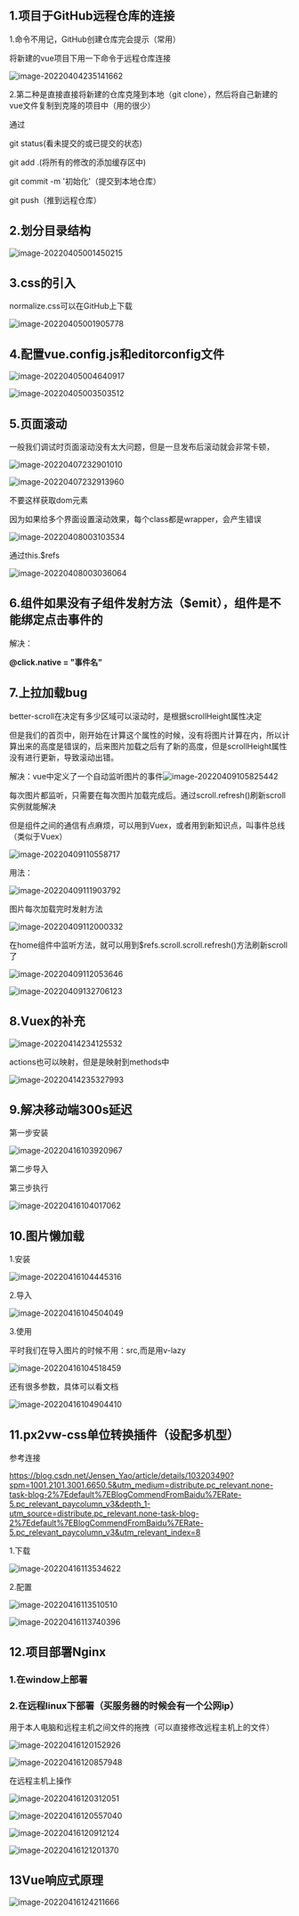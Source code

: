 ## 1.项目于GitHub远程仓库的连接

1.命令不用记，GitHub创建仓库完会提示（常用）

将新建的vue项目下用一下命令于远程仓库连接

![image-20220404235141662](C:\Users\86156\AppData\Roaming\Typora\typora-user-images\image-20220404235141662.png)

2.第二种是直接直接将新建的仓库克隆到本地（git clone），然后将自己新建的vue文件复制到克隆的项目中（用的很少）

通过

git status(看未提交的或已提交的状态)

git add .(将所有的修改的添加缓存区中)

git commit -m '初始化'（提交到本地仓库）

git push（推到远程仓库）

## 2.划分目录结构

![image-20220405001450215](C:\Users\86156\AppData\Roaming\Typora\typora-user-images\image-20220405001450215.png)

## 3.css的引入

normalize.css可以在GitHub上下载

![image-20220405001905778](C:\Users\86156\AppData\Roaming\Typora\typora-user-images\image-20220405001905778.png)

## 4.配置vue.config.js和editorconfig文件

![image-20220405004640917](C:\Users\86156\AppData\Roaming\Typora\typora-user-images\image-20220405004640917.png)

![image-20220405003503512](C:\Users\86156\AppData\Roaming\Typora\typora-user-images\image-20220405003503512.png)

## 5.页面滚动

一般我们调试时页面滚动没有太大问题，但是一旦发布后滚动就会非常卡顿，

![image-20220407232901010](C:\Users\86156\AppData\Roaming\Typora\typora-user-images\image-20220407232901010.png)

![image-20220407232913960](C:\Users\86156\AppData\Roaming\Typora\typora-user-images\image-20220407232913960.png)

不要这样获取dom元素

因为如果给多个界面设置滚动效果，每个class都是wrapper，会产生错误

![image-20220408003103534](C:\Users\86156\AppData\Roaming\Typora\typora-user-images\image-20220408003103534.png)

通过this.$refs

![image-20220408003036064](C:\Users\86156\AppData\Roaming\Typora\typora-user-images\image-20220408003036064.png)

## 6.组件如果没有子组件发射方法（$emit），组件是不能绑定点击事件的

解决：

**@click.native = "事件名"**

## 7.上拉加载bug

better-scroll在决定有多少区域可以滚动时，是根据scrollHeight属性决定

但是我们的首页中，刚开始在计算这个属性的时候，没有将图片计算在内，所以计算出来的高度是错误的，后来图片加载之后有了新的高度，但是scrollHeight属性没有进行更新，导致滚动出错。

解决：vue中定义了一个自动监听图片的事件![image-20220409105825442](C:\Users\86156\AppData\Roaming\Typora\typora-user-images\image-20220409105825442.png)

每次图片都监听，只需要在每次图片加载完成后。通过scroll.refresh()刷新scroll实例就能解决

但是组件之间的通信有点麻烦，可以用到Vuex，或者用到新知识点，叫事件总线（类似于Vuex）

![image-20220409110558717](C:\Users\86156\AppData\Roaming\Typora\typora-user-images\image-20220409110558717.png)

用法：

![image-20220409111903792](C:\Users\86156\AppData\Roaming\Typora\typora-user-images\image-20220409111903792.png)

图片每次加载完时发射方法

![image-20220409112000332](C:\Users\86156\AppData\Roaming\Typora\typora-user-images\image-20220409112000332.png)

在home组件中监听方法，就可以用到$refs.scroll.scroll.refresh()方法刷新scroll了

![image-20220409112053646](C:\Users\86156\AppData\Roaming\Typora\typora-user-images\image-20220409112053646.png)

![image-20220409132706123](C:\Users\86156\AppData\Roaming\Typora\typora-user-images\image-20220409132706123.png)

## 8.Vuex的补充

![image-20220414234125532](C:\Users\86156\AppData\Roaming\Typora\typora-user-images\image-20220414234125532.png)

actions也可以映射，但是是映射到methods中

![image-20220414235327993](C:\Users\86156\AppData\Roaming\Typora\typora-user-images\image-20220414235327993.png)

## 9.解决移动端300s延迟

第一步安装

![image-20220416103920967](C:\Users\86156\AppData\Roaming\Typora\typora-user-images\image-20220416103920967.png)

第二步导入

第三步执行

![image-20220416104017062](C:\Users\86156\AppData\Roaming\Typora\typora-user-images\image-20220416104017062.png)

## 10.图片懒加载

1.安装

![image-20220416104445316](C:\Users\86156\AppData\Roaming\Typora\typora-user-images\image-20220416104445316.png)

2.导入

![image-20220416104504049](C:\Users\86156\AppData\Roaming\Typora\typora-user-images\image-20220416104504049.png)

3.使用

平时我们在导入图片的时候不用：src,而是用v-lazy

![image-20220416104518459](C:\Users\86156\AppData\Roaming\Typora\typora-user-images\image-20220416104518459.png)

还有很多参数，具体可以看文档

![image-20220416104904410](C:\Users\86156\AppData\Roaming\Typora\typora-user-images\image-20220416104904410.png)

## 11.px2vw-css单位转换插件（设配多机型）

参考连接

https://blog.csdn.net/Jensen_Yao/article/details/103203490?spm=1001.2101.3001.6650.5&utm_medium=distribute.pc_relevant.none-task-blog-2%7Edefault%7EBlogCommendFromBaidu%7ERate-5.pc_relevant_paycolumn_v3&depth_1-utm_source=distribute.pc_relevant.none-task-blog-2%7Edefault%7EBlogCommendFromBaidu%7ERate-5.pc_relevant_paycolumn_v3&utm_relevant_index=8

1.下载

![image-20220416113534622](C:\Users\86156\AppData\Roaming\Typora\typora-user-images\image-20220416113534622.png)

2.配置

![image-20220416113510510](C:\Users\86156\AppData\Roaming\Typora\typora-user-images\image-20220416113510510.png)

![image-20220416113740396](C:\Users\86156\AppData\Roaming\Typora\typora-user-images\image-20220416113740396.png)

## 12.项目部署Nginx

### 1.在window上部署

### 2.在远程linux下部署（买服务器的时候会有一个公网ip）

用于本人电脑和远程主机之间文件的拖拽（可以直接修改远程主机上的文件）

![image-20220416120152926](C:\Users\86156\AppData\Roaming\Typora\typora-user-images\image-20220416120152926.png)

![image-20220416120857948](C:\Users\86156\AppData\Roaming\Typora\typora-user-images\image-20220416120857948.png)

在远程主机上操作

![image-20220416120312051](C:\Users\86156\AppData\Roaming\Typora\typora-user-images\image-20220416120312051.png)

![image-20220416120557040](C:\Users\86156\AppData\Roaming\Typora\typora-user-images\image-20220416120557040.png)

![image-20220416120912124](C:\Users\86156\AppData\Roaming\Typora\typora-user-images\image-20220416120912124.png)

![image-20220416121201370](C:\Users\86156\AppData\Roaming\Typora\typora-user-images\image-20220416121201370.png)

## 13Vue响应式原理

![image-20220416124211666](C:\Users\86156\AppData\Roaming\Typora\typora-user-images\image-20220416124211666.png)